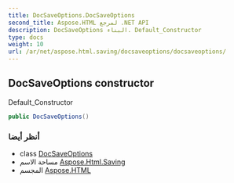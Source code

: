 ```yaml
---
title: DocSaveOptions.DocSaveOptions
second_title: Aspose.HTML لمرجع .NET API
description: DocSaveOptions البناء. Default_Constructor
type: docs
weight: 10
url: /ar/net/aspose.html.saving/docsaveoptions/docsaveoptions/
---
```

## DocSaveOptions constructor

Default_Constructor

```csharp
public DocSaveOptions()
```

### أنظر أيضا

* class [DocSaveOptions](../)
* مساحة الاسم [Aspose.Html.Saving](../../docsaveoptions/)
* المجسم [Aspose.HTML](../../../)


